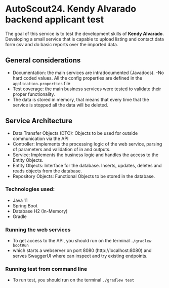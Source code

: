 # AutoScout24. Kendy Alvarado backend applicant test
The goal of this service is to test the development skills of **Kendy Alvarado**. Developing a small service that is capable to upload listing and contact data form csv and do basic reports over the imported data.

## General considerations
- Documentation: the main services are intradocumented (Javadocs).
  -No hard coded values. All the config properties are defined in the `application.properties` file
- Test coverage: the main business services were tested to validate their proper functionality.
- The data is stored in memory, that means that every time that the service is stopped all the data will be deleted.

## Service Architecture
- Data Transfer Objects (DTO): Objects to be used for outside communication via the API
- Controller: Implements the processing logic of the web service, parsing of parameters and validation of in and outputs.
- Service: Implements the business logic and handles the access to the Entity Objects.
- Entity Objects: Interface for the database. Inserts, updates, deletes and reads objects from the database.
- Repository Objects: Functional Objects to be stored in the database.

### Technologies used:
- Java 11
- Spring Boot
- Database H2 (In-Memory)
- Gradle


### Running the web services
- To get access to the API, you should run on the terminal
  `./gradlew bootRun`
- which starts a webserver on port 8080 (http://localhost:8080) and serves SwaggerUI where can inspect and try existing endpoints.

### Running test from command line
- To run test, you should run on the terminal
    `./gradlew test`
